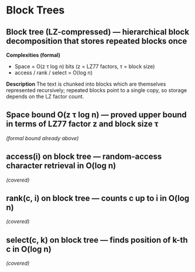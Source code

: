 # Block Trees

## Block tree (LZ-compressed) — hierarchical block decomposition that stores repeated blocks once

**Complexities (formal)**

* Space = O(z τ log n) bits (z = LZ77 factors, τ = block size)
* access / rank / select = O(log n)

**Description**
The text is chunked into blocks which are themselves represented recursively; repeated blocks point to a single copy, so storage depends on the LZ factor count.

## Space bound O(z τ log n) — proved upper bound in terms of LZ77 factor z and block size τ

*(formal bound already above)*

## access(i) on block tree — random-access character retrieval in O(log n)

*(covered)*

## rank(c, i) on block tree — counts c up to i in O(log n)

*(covered)*

## select(c, k) on block tree — finds position of k-th c in O(log n)

*(covered)*
